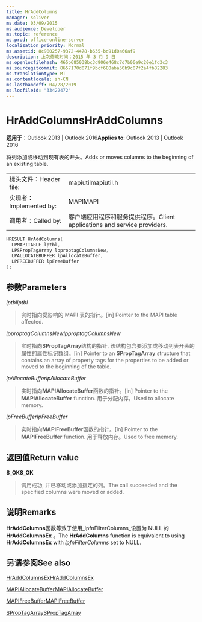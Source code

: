 ```yaml
---
title: HrAddColumns
manager: soliver
ms.date: 03/09/2015
ms.audience: Developer
ms.topic: reference
ms.prod: office-online-server
localization_priority: Normal
ms.assetid: 8c980257-9372-4478-b635-bd91d0a66af9
description: 上次修改时间：2015 年 3 月 9 日
ms.openlocfilehash: 465b685038bc3d906e468c7d7b06e9c20e1fd3c3
ms.sourcegitcommit: 8657170d071f9bcf680aba50b9c07f2a4fb82283
ms.translationtype: MT
ms.contentlocale: zh-CN
ms.lasthandoff: 04/28/2019
ms.locfileid: "33422472"
---
```

# <a name="hraddcolumns"></a><span data-ttu-id="18d22-103">HrAddColumns</span><span class="sxs-lookup"><span data-stu-id="18d22-103">HrAddColumns</span></span>

  
  
<span data-ttu-id="18d22-104">**适用于**：Outlook 2013 | Outlook 2016</span><span class="sxs-lookup"><span data-stu-id="18d22-104">**Applies to**: Outlook 2013 | Outlook 2016</span></span> 
  
<span data-ttu-id="18d22-105">将列添加或移动到现有表的开头。</span><span class="sxs-lookup"><span data-stu-id="18d22-105">Adds or moves columns to the beginning of an existing table.</span></span>
  
|||
|:-----|:-----|
|<span data-ttu-id="18d22-106">标头文件：</span><span class="sxs-lookup"><span data-stu-id="18d22-106">Header file:</span></span>  <br/> |<span data-ttu-id="18d22-107">mapiutil</span><span class="sxs-lookup"><span data-stu-id="18d22-107">mapiutil.h</span></span>  <br/> |
|<span data-ttu-id="18d22-108">实现者：</span><span class="sxs-lookup"><span data-stu-id="18d22-108">Implemented by:</span></span>  <br/> |<span data-ttu-id="18d22-109">MAPI</span><span class="sxs-lookup"><span data-stu-id="18d22-109">MAPI</span></span>  <br/> |
|<span data-ttu-id="18d22-110">调用者：</span><span class="sxs-lookup"><span data-stu-id="18d22-110">Called by:</span></span>  <br/> |<span data-ttu-id="18d22-111">客户端应用程序和服务提供程序。</span><span class="sxs-lookup"><span data-stu-id="18d22-111">Client applications and service providers.</span></span>  <br/> |
   
```cpp
HRESULT HrAddColumns(
  LPMAPITABLE lptbl,
  LPSPropTagArray lpproptagColumnsNew,
  LPALLOCATEBUFFER lpAllocateBuffer,
  LPFREEBUFFER lpFreeBuffer
);
```

## <a name="parameters"></a><span data-ttu-id="18d22-112">参数</span><span class="sxs-lookup"><span data-stu-id="18d22-112">Parameters</span></span>

 <span data-ttu-id="18d22-113">_lptbl_</span><span class="sxs-lookup"><span data-stu-id="18d22-113">_lptbl_</span></span>
  
> <span data-ttu-id="18d22-114">实时指向受影响的 MAPI 表的指针。</span><span class="sxs-lookup"><span data-stu-id="18d22-114">[in] Pointer to the MAPI table affected.</span></span>
    
 <span data-ttu-id="18d22-115">_lpproptagColumnsNew_</span><span class="sxs-lookup"><span data-stu-id="18d22-115">_lpproptagColumnsNew_</span></span>
  
> <span data-ttu-id="18d22-116">实时指向**SPropTagArray**结构的指针, 该结构包含要添加或移动到表开头的属性的属性标记数组。</span><span class="sxs-lookup"><span data-stu-id="18d22-116">[in] Pointer to an **SPropTagArray** structure that contains an array of property tags for the properties to be added or moved to the beginning of the table.</span></span> 
    
 <span data-ttu-id="18d22-117">_lpAllocateBuffer_</span><span class="sxs-lookup"><span data-stu-id="18d22-117">_lpAllocateBuffer_</span></span>
  
> <span data-ttu-id="18d22-118">实时指向**MAPIAllocateBuffer**函数的指针。</span><span class="sxs-lookup"><span data-stu-id="18d22-118">[in] Pointer to the **MAPIAllocateBuffer** function.</span></span> <span data-ttu-id="18d22-119">用于分配内存。</span><span class="sxs-lookup"><span data-stu-id="18d22-119">Used to allocate memory.</span></span> 
    
 <span data-ttu-id="18d22-120">_lpFreeBuffer_</span><span class="sxs-lookup"><span data-stu-id="18d22-120">_lpFreeBuffer_</span></span>
  
> <span data-ttu-id="18d22-121">实时指向**MAPIFreeBuffer**函数的指针。</span><span class="sxs-lookup"><span data-stu-id="18d22-121">[in] Pointer to the **MAPIFreeBuffer** function.</span></span> <span data-ttu-id="18d22-122">用于释放内存。</span><span class="sxs-lookup"><span data-stu-id="18d22-122">Used to free memory.</span></span> 
    
## <a name="return-value"></a><span data-ttu-id="18d22-123">返回值</span><span class="sxs-lookup"><span data-stu-id="18d22-123">Return value</span></span>

 <span data-ttu-id="18d22-124">**S_OK**</span><span class="sxs-lookup"><span data-stu-id="18d22-124">**S_OK**</span></span>
  
> <span data-ttu-id="18d22-125">调用成功, 并已移动或添加指定的列。</span><span class="sxs-lookup"><span data-stu-id="18d22-125">The call succeeded and the specified columns were moved or added.</span></span>
    
## <a name="remarks"></a><span data-ttu-id="18d22-126">说明</span><span class="sxs-lookup"><span data-stu-id="18d22-126">Remarks</span></span>

<span data-ttu-id="18d22-127">**HrAddColumns**函数等效于使用_lpfnFilterColumns_设置为 NULL 的**HrAddColumnsEx** 。</span><span class="sxs-lookup"><span data-stu-id="18d22-127">The **HrAddColumns** function is equivalent to using **HrAddColumnsEx** with  _lpfnFilterColumns_ set to NULL.</span></span> 
  
## <a name="see-also"></a><span data-ttu-id="18d22-128">另请参阅</span><span class="sxs-lookup"><span data-stu-id="18d22-128">See also</span></span>



[<span data-ttu-id="18d22-129">HrAddColumnsEx</span><span class="sxs-lookup"><span data-stu-id="18d22-129">HrAddColumnsEx</span></span>](hraddcolumnsex.md)
  
[<span data-ttu-id="18d22-130">MAPIAllocateBuffer</span><span class="sxs-lookup"><span data-stu-id="18d22-130">MAPIAllocateBuffer</span></span>](mapiallocatebuffer.md)
  
[<span data-ttu-id="18d22-131">MAPIFreeBuffer</span><span class="sxs-lookup"><span data-stu-id="18d22-131">MAPIFreeBuffer</span></span>](mapifreebuffer.md)
  
[<span data-ttu-id="18d22-132">SPropTagArray</span><span class="sxs-lookup"><span data-stu-id="18d22-132">SPropTagArray</span></span>](sproptagarray.md)

